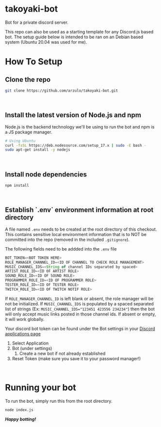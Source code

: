 # takoyaki-bot
Bot for a private discord server.

This repo can also be used as a starting template for any Discord.js based bot. 
The setup guide below is intended to be ran on an Debian based system (Ubuntu 20.04 was used for me).

<h1>How To Setup</h1>
<h2>Clone the repo</h2>

```bash
git clone https://github.com/arzulo/takoyaki-bot.git
```
<br>
<h2>Install the latest version of Node.js and npm</h2>

Node.js is the backend technology we'll be using to run the bot and npm is a JS package manager.

```bash
# Using Ubuntu
curl -fsSL https://deb.nodesource.com/setup_17.x | sudo -E bash -
sudo apt-get install -y nodejs
```
<br>
<h2>Install node dependencies</h2>

```bash
npm install
```
<br>
<h2>Establish `.env` environment information at root directory</h2>

A file named `.env` needs to be created at the root directory of this checkout.  This contains sensitive local environment information that is to NOT be committed into the repo (removed in the included `.gitignore`).

The following fields need to be addded into the `.env` file
```js
BOT_TOKEN=<BOT TOKEN HERE>
ROLE_MANAGER_CHANNEL_ID=<ID OF CHANNEL TO CHECK ROLE MANAGEMENT>
MUSIC_CHANNEL_IDS=<String of channel IDs separated by spaced>
ARTIST_ROLE_ID=<ID OF ARTIST ROLE>
SOUND_ROLE_ID=<ID OF SOUND ROLE>
PROGRAMMER_ROLE_ID=<ID OF PROGRAMMER ROLE>
TESTER_ROLE_ID=<ID OF TESTER ROLE>
TWITCH_ROLE_ID=<ID OF TWITCH NOTIF ROLE>
```

If `ROLE_MANAGER_CHANNEL_ID` is left blank or absent, the role manager will be not be initialized.
If `MUSIC_CHANNEL_IDS` is populated by a spaced separated list of strings (Ex: `MUSIC_CHANNEL_IDS="123451 423556 234234"`) then the bot will only accept music links posted in those channel ids.  If absent or empty, it will work globally.

Your discord bot token can be found under the Bot settings in your [Discord applications page](https://discord.com/developers/applications)

1. Select Application
2. Bot (under settings)
	1. Create a new bot if not already established
3. Reset Token (make sure you save it to your password manager!)

<br>
<h1>Running your bot</h1>

To run the bot, simply run this from the root directory.

```bash
node index.js
```

***Happy botting!***

